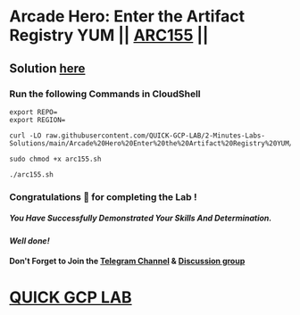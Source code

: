 # Arcade Hero: Enter the Artifact Registry YUM || [ARC155](https://www.cloudskillsboost.google/focuses/89734?parent=catalog) ||

## Solution [here](https://youtu.be/TqGO8XoIEGY)

### Run the following Commands in CloudShell

```
export REPO=
export REGION=
```
```
curl -LO raw.githubusercontent.com/QUICK-GCP-LAB/2-Minutes-Labs-Solutions/main/Arcade%20Hero%20Enter%20the%20Artifact%20Registry%20YUM/arc155.sh

sudo chmod +x arc155.sh

./arc155.sh
```

### Congratulations 🎉 for completing the Lab !

##### *You Have Successfully Demonstrated Your Skills And Determination.*

#### *Well done!*

#### Don't Forget to Join the [Telegram Channel](https://t.me/QuickGcpLab) & [Discussion group](https://t.me/QuickGcpLabChats)

# [QUICK GCP LAB](https://www.youtube.com/@quickgcplab)

